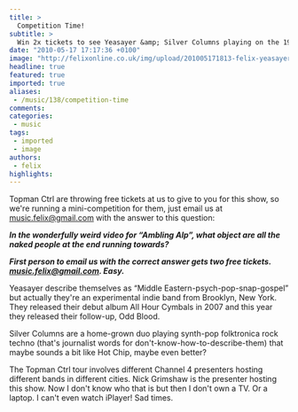```yaml
---
title: >
  Competition Time!
subtitle: >
  Win 2x tickets to see Yeasayer &amp; Silver Columns playing on the 19th May (venue to be announced)
date: "2010-05-17 17:17:36 +0100"
image: "http://felixonline.co.uk/img/upload/201005171813-felix-yeasayer.jpg"
headline: true
featured: true
imported: true
aliases:
 - /music/138/competition-time
comments:
categories:
 - music
tags:
 - imported
 - image
authors:
 - felix
highlights:
---
```


Topman Ctrl are throwing free tickets at us to give to you for this show, so we're running a mini-competition for them, just email us at music.felix@gmail.com with the answer to this question:

___In the wonderfully weird video for “Ambling Alp”, what object are all the naked people at the end running towards?___

___First person to email us with the correct answer gets two free tickets. music.felix@gmail.com. Easy.___

Yeasayer describe themselves as “Middle Eastern-psych-pop-snap-gospel” but actually they're an experimental indie band from Brooklyn, New York. They released their debut album All Hour Cymbals in 2007 and this year they released their follow-up, Odd Blood.

Silver Columns are a home-grown duo playing synth-pop folktronica rock techno (that's journalist words for don't-know-how-to-describe-them) that maybe sounds a bit like Hot Chip, maybe even better?

The Topman Ctrl tour involves different Channel 4 presenters hosting different bands in different cities. Nick Grimshaw is the presenter hosting this show. Now I don't know who that is but then I don't own a TV. Or a laptop. I can't even watch iPlayer! Sad times.
